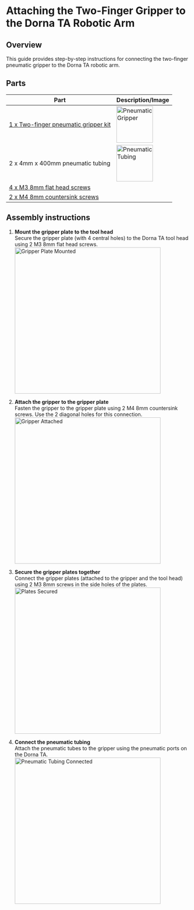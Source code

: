 # **Attaching the Two-Finger Gripper to the Dorna TA Robotic Arm**

## **Overview**
This guide provides step-by-step instructions for connecting the two-finger pneumatic gripper to the Dorna TA robotic arm.

## **Parts**
| **Part** | **Description/Image** |
|---|---|
| [1 x Two-finger pneumatic gripper kit](https://dorna.ai/grippers/pneumatic-gripper-kit/) | <img src="https://i.imgur.com/vGjVK9Y.jpeg" alt="Pneumatic Gripper" width="100"/> |
| 2 x 4mm x 400mm pneumatic tubing | <img src="https://i.imgur.com/3jdNbnQ.jpeg" alt="Pneumatic Tubing" width="100"/> |
| [4 x M3 8mm flat head screws](https://www.mcmaster.com/91294A128/) |   |
| [2 x M4 8mm countersink screws](https://www.mcmaster.com/91294A188/) |   |

## **Assembly instructions**

1. **Mount the gripper plate to the tool head**  
   Secure the gripper plate (with 4 central holes) to the Dorna TA tool head using 2 M3 8mm flat head screws.  
   <img src="https://i.imgur.com/hokEPMB.jpeg" alt="Gripper Plate Mounted" width="400"/>

2. **Attach the gripper to the gripper plate**  
   Fasten the gripper to the gripper plate using 2 M4 8mm countersink screws. Use the 2 diagonal holes for this connection.  
   <img src="https://i.imgur.com/UR11q7y.jpeg" alt="Gripper Attached" width="400"/>

3. **Secure the gripper plates together**  
   Connect the gripper plates (attached to the gripper and the tool head) using 2 M3 8mm screws in the side holes of the plates.  
   <img src="https://i.imgur.com/qICma2g.jpeg" alt="Plates Secured" width="400"/>

4. **Connect the pneumatic tubing**  
   Attach the pneumatic tubes to the gripper using the pneumatic ports on the Dorna TA.  
   <img src="https://i.imgur.com/FJ1Ri8V.jpeg" alt="Pneumatic Tubing Connected" width="400"/>

